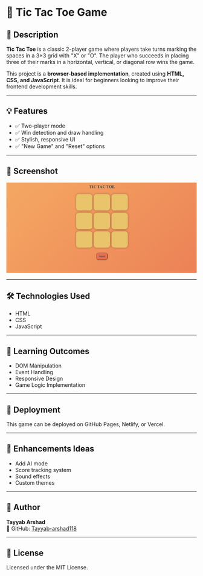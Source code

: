 # 🎯 Tic Tac Toe Game

## 📝 Description

**Tic Tac Toe** is a classic 2-player game where players take turns marking the spaces in a 3×3 grid with "X" or "O". The player who succeeds in placing three of their marks in a horizontal, vertical, or diagonal row wins the game.

This project is a **browser-based implementation**, created using **HTML, CSS, and JavaScript**. It is ideal for beginners looking to improve their frontend development skills.

---

## 💡 Features

- ✅ Two-player mode
- ✅ Win detection and draw handling
- ✅ Stylish, responsive UI
- ✅ "New Game" and "Reset" options

---

## 📸 Screenshot

![Screenshot](screenshots/Screenshot1.png)

---

## 🛠️ Technologies Used

- HTML
- CSS
- JavaScript

---

## 🧠 Learning Outcomes

- DOM Manipulation
- Event Handling
- Responsive Design
- Game Logic Implementation

---

## 🚀 Deployment

This game can be deployed on GitHub Pages, Netlify, or Vercel.

---

## 🔧 Enhancements Ideas

- Add AI mode
- Score tracking system
- Sound effects
- Custom themes

---

## 👤 Author

**Tayyab Arshad**  
🔗 GitHub: [Tayyab-arshad118](https://github.com/Tayyab-arshad118)

---

## 📄 License

Licensed under the MIT License.
